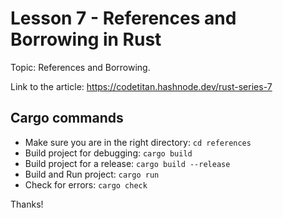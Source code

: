 # Lesson 7 - References and Borrowing in Rust

Topic: References and Borrowing.

Link to the article: https://codetitan.hashnode.dev/rust-series-7

## Cargo commands

- Make sure you are in the right directory: `cd references`
- Build project for debugging: `cargo build`
- Build project for a release: `cargo build --release`
- Build and Run project: `cargo run`
- Check for errors: `cargo check`

Thanks!
